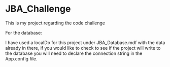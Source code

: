 # JBA_Challenge
This is my project regarding the code challenge

For the database:

I have used a localDb for this project under JBA_Database.mdf with the data already in there, if you would like to check to see if the project will write to the database you will need to declare the connection string in the App.config file. 

